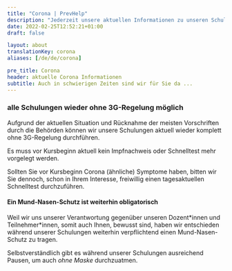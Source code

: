 ```yaml
---
title: "Corona | PrevHelp"
description: "Jederzeit unsere aktuellen Informationen zu unseren Schulungen während Corona."
date: 2022-02-25T12:52:21+01:00
draft: false

layout: about
translationKey: corona
aliases: [/de/de/corona]

pre_title: Corona
header: aktuelle Corona Informationen
subtitle: Auch in schwierigen Zeiten sind wir für Sie da ...
---
```


### alle Schulungen wieder ohne 3G-Regelung möglich

Aufgrund der aktuellen Situation und Rücknahme der meisten Vorschriften durch die Behörden können wir unsere Schulungen aktuell wieder komplett <span class="font-bold text-blue-600">ohne 3G-Regelung</span> durchführen.

Es muss vor Kursbeginn aktuell <span class="font-bold text-blue-600">kein Impfnachweis oder Schnelltest</span> mehr vorgelegt werden.

Sollten Sie vor Kursbeginn Corona (ähnliche) Symptome haben, bitten wir Sie dennoch, schon in Ihrem Interesse, freiwillig einen tagesaktuellen Schnelltest durchzuführen.

#### Ein Mund-Nasen-Schutz ist weiterhin obligatorisch

Weil wir uns unserer Verantwortung gegenüber unseren Dozent\*innen und Teilnehmer\*innen, somit auch Ihnen, bewusst sind, haben wir entschieden während unserer Schulungen weiterhin verpflichtend einen Mund-Nasen-Schutz zu tragen.

Selbstverständlich gibt es während unserer Schulungen ausreichend Pausen, um auch _ohne Maske_ durchzuatmen.